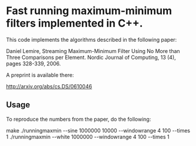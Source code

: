 Fast running maximum-minimum filters implemented in C++.
========================================================== 


This code implements the algorithms described in the following paper:

Daniel Lemire, Streaming Maximum-Minimum Filter Using No More than 
Three Comparisons per Element. Nordic Journal of Computing, 13 (4), pages 328-339, 2006. 

A preprint is available there:

http://arxiv.org/abs/cs.DS/0610046

Usage
----- 

To reproduce the numbers from the paper, do the following:

make
./runningmaxmin --sine 1000000 10000 --windowrange 4 100  --times 1
./runningmaxmin --white 1000000 --windowrange 4 100  --times 1


